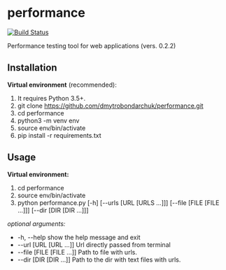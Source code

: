 performance
===========
[![Build Status](https://travis-ci.org/dmytrobondarchuk/performance.svg?branch=master)](https://travis-ci.org/dmytrobondarchuk/performance)
    
Performance testing tool for web applications (vers. 0.2.2)

Installation
------------
**Virtual environment** (recommended):



1. It requires Python 3.5+.
2. git clone https://github.com/dmytrobondarchuk/performance.git
3. cd performance
4. python3 -m venv env
5. source env/bin/activate
6. pip install -r requirements.txt

Usage
-----
**Virtual environment:**
1. cd performance
2. source env/bin/activate
3. python performance.py [-h] 
                      [--urls [URL [URLS ...]]]
                      [--file [FILE [FILE ...]]]
                      [--dir [DIR [DIR ...]]]
                      
_optional arguments:_
  - -h, --help 
  show the help message and exit
  - --url [URL [URL ...]]
                        Url directly passed from terminal
  - --file [FILE [FILE ...]]
                        Path to file with urls.
  - --dir [DIR [DIR ...]]
                        Path to the dir with text files with urls.

